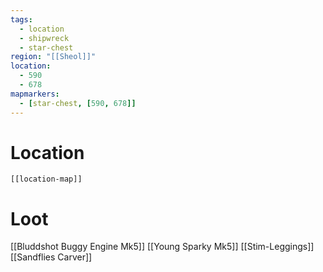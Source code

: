 ```yaml
---
tags:
  - location
  - shipwreck
  - star-chest
region: "[[Sheol]]"
location:
  - 590
  - 678
mapmarkers:
  - [star-chest, [590, 678]]
---
```

# Location
```meta-bind-embed
[[location-map]]
```
# Loot
[[Bluddshot Buggy Engine Mk5]]
[[Young Sparky Mk5]]
[[Stim-Leggings]]
[[Sandflies Carver]]
